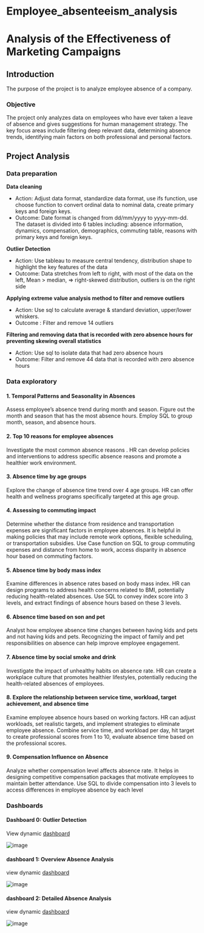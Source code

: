 # Employee_absenteeism_analysis
# Analysis of the Effectiveness of Marketing Campaigns
## Introduction
The purpose of the project is to analyze employee absence of a company.
### Objective
The project only analyzes data on employees who have ever taken a leave of absence and gives suggestions for human management strategy.  The key focus areas include filtering deep relevant data, determining absence trends, identifying main factors on both professional and personal factors.
## Project Analysis
### Data preparation
**Data cleaning**
-  Action: Adjust data format, standardize data format, use ifs function, use choose function to convert ordinal data to nominal data, create primary keys and foreign keys.
-  Outcome: Date format is changed from dd/mm/yyyy to yyyy-mm-dd. The dataset is divided into 6 tables including: absence information, dynamics, compensation, demographics, commuting table, reasons with primary keys and foreign keys. 

**Outlier Detection**
-  Action: Use tableau to measure central tendency, distribution shape to highlight the key features of the data
-  Outcome: Data stretches from left to right, with most of the data on the left, Mean > median, => right-skewed distribution, outliers is on the right side

**Applying extreme value analysis method to filter and remove outliers**
-  Action: Use sql to calculate average & standard deviation, upper/lower whiskers.
-  Outcome : Filter and remove 14 outliers

**Filtering and removing data that is recorded with zero absence hours for preventing skewing overall statistics**
-  Action: Use sql to isolate data that had zero absence hours 
-  Outcome: Filter and remove 44 data that is recorded with zero absence hours

### Data exploratory 

#### 1. Temporal Patterns and Seasonality in Absences
Assess employee’s absence trend during month and season. Figure out the month and season that has the most absence hours. Employ SQL to group month, season, and absence hours.

#### 2. Top 10 reasons for employee absences 
Investigate the most common absence reasons . HR can develop policies and interventions to address specific absence reasons and promote a healthier work environment.

#### 3. Absence time by age groups 
Explore the change of absence time trend over 4 age groups. HR can offer health and wellness programs specifically targeted at this age group.

#### 4. Assessing to commuting impact
Determine whether the distance from residence and transportation expenses are significant factors in employee absences. It is helpful in making policies that may include remote work options, flexible scheduling, or transportation subsidies. Use Case function on SQL to group commuting expenses and distance from home to work, access disparity in absence hour based on commuting factors.

####  5. Absence time by body mass index
Examine differences in absence rates based on body mass index. HR can design programs to address health concerns related to BMI, potentially reducing health-related absences. Use SQL to convey index score into 3 levels, and extract findings of absence hours based on these 3 levels.

#### 6. Absence time based on son and pet
Analyst how employee absence time changes between having kids and pets and not having kids and pets. Recognizing the impact of family and pet responsibilities on absence can help improve employee engagement. 

#### 7. Absence time by social smoke and drink
Investigate the impact of unhealthy habits on absence rate. HR can create a workplace culture that promotes healthier lifestyles, potentially reducing the health-related absences of employees.
 
#### 8. Explore the relationship between service time, workload, target achievement, and absence time
Examine employee absence hours based on working factors. HR can adjust workloads, set realistic targets, and implement strategies to eliminate employee absence. Combine service time, and workload per day, hit target to create professional scores from 1 to 10,  evaluate absence time based on the professional scores.

#### 9. Compensation Influence on Absence
Analyze whether compensation level affects absence rate. It helps in designing competitive compensation packages that motivate employees to maintain better attendance. Use SQL to divide compensation into 3 levels to access differences in employee absence by each level

### Dashboards
#### Dashboard 0: Outlier Detection
View dynamic [dashboard](https://public.tableau.com/app/profile/thien.nguyen1439/viz/pj2distributiontesting/Dashboard1)

![image](https://github.com/hoanthien2017/Employee_absenteeism_analysis/blob/a7baf9cd788b53b7eec3e7619ef68417a649babe/Dashboard%201%20(2).png)

#### dashboard 1: Overview Absence Analysis 
view dynamic [dashboard](https://github.com/hoanthien2017/Employee_absenteeism_analysis/blob/a7baf9cd788b53b7eec3e7619ef68417a649babe/Dashboard%201%20(1).png)

![image](https://github.com/hoanthien2017/Employee_absenteeism_analysis/blob/db6c5d87f4c95a8a4fff05c4f3c65dad8f74181d/db1.png)

#### dashboard 2: Detailed Absence Analysis 
view dynamic [dashboard](https://public.tableau.com/app/profile/thien.nguyen1439/viz/db2pj2/Dashboard1)

![image](https://github.com/hoanthien2017/Employee_absenteeism_analysis/blob/f0dfd0234d24f7409b35e10ab56bcd161300609d/Dashboard%201.png)


